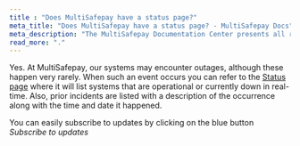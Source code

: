 ```yaml
---
title : "Does MultiSafepay have a status page?"
meta_title: "Does MultiSafepay have a status page? - MultiSafepay Docs"
meta_description: "The MultiSafepay Documentation Center presents all relevant information about our Plugins and API. You can also find support pages for Payment Methods, Tools and General Questions as well as the contact details of our Support and Integration Teams."
read_more: "."
---
```


Yes. At MultiSafepay, our systems may encounter outages, although these happen very rarely. When such an event occurs you can refer to the [Status page](https://status.multisafepay.com) where it will list systems that are operational or currently down in real-time. Also, prior incidents are listed with a description of the occurrence along with the time and date it happened.

You can easily subscribe to updates by clicking on the blue button _Subscribe to updates_
